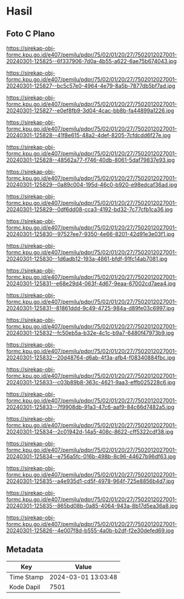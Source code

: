 # Hasil

## Foto C Plano

https://sirekap-obj-formc.kpu.go.id/e407/pemilu/pdpr/75/02/01/20/27/7502012027001-20240301-125825--6f337906-7d0a-4b55-a622-6ae75b674043.jpg

https://sirekap-obj-formc.kpu.go.id/e407/pemilu/pdpr/75/02/01/20/27/7502012027001-20240301-125827--bc5c57e0-4964-4e79-8a5b-7877db5bf7ad.jpg

https://sirekap-obj-formc.kpu.go.id/e407/pemilu/pdpr/75/02/01/20/27/7502012027001-20240301-125827--e0ef8fb9-3d04-4cac-bb8b-fa44899a1226.jpg

https://sirekap-obj-formc.kpu.go.id/e407/pemilu/pdpr/75/02/01/20/27/7502012027001-20240301-125828--41f8e615-48a2-4def-8205-7cfdcdd6f27e.jpg

https://sirekap-obj-formc.kpu.go.id/e407/pemilu/pdpr/75/02/01/20/27/7502012027001-20240301-125828--48562a77-f746-40db-8061-5daf79837e93.jpg

https://sirekap-obj-formc.kpu.go.id/e407/pemilu/pdpr/75/02/01/20/27/7502012027001-20240301-125829--0a89c004-195d-46c0-b920-e98edcaf36ad.jpg

https://sirekap-obj-formc.kpu.go.id/e407/pemilu/pdpr/75/02/01/20/27/7502012027001-20240301-125829--0df6dd08-cca3-4192-bd32-7c77cfb1ca36.jpg

https://sirekap-obj-formc.kpu.go.id/e407/pemilu/pdpr/75/02/01/20/27/7502012027001-20240301-125830--97527ee7-9350-4e66-8201-42d91e3e03f1.jpg

https://sirekap-obj-formc.kpu.go.id/e407/pemilu/pdpr/75/02/01/20/27/7502012027001-20240301-125830--1d6adb12-193a-4861-bfdf-91fc14ab7081.jpg

https://sirekap-obj-formc.kpu.go.id/e407/pemilu/pdpr/75/02/01/20/27/7502012027001-20240301-125831--e68e29d4-063f-4d67-9eaa-67002cd7aea4.jpg

https://sirekap-obj-formc.kpu.go.id/e407/pemilu/pdpr/75/02/01/20/27/7502012027001-20240301-125831--81861ddd-9c49-4725-984a-d89fe03c6997.jpg

https://sirekap-obj-formc.kpu.go.id/e407/pemilu/pdpr/75/02/01/20/27/7502012027001-20240301-125832--fc50eb5a-b32e-4c1c-b9a7-6480f47973b9.jpg

https://sirekap-obj-formc.kpu.go.id/e407/pemilu/pdpr/75/02/01/20/27/7502012027001-20240301-125832--20d48764-d6ab-4f3a-afb4-f08340884fbc.jpg

https://sirekap-obj-formc.kpu.go.id/e407/pemilu/pdpr/75/02/01/20/27/7502012027001-20240301-125833--c03b89b8-363c-4621-9aa3-effb025228c6.jpg

https://sirekap-obj-formc.kpu.go.id/e407/pemilu/pdpr/75/02/01/20/27/7502012027001-20240301-125833--7f9908db-91a3-47c6-aaf9-84c66d7482a5.jpg

https://sirekap-obj-formc.kpu.go.id/e407/pemilu/pdpr/75/02/01/20/27/7502012027001-20240301-125834--2c01942d-14a5-408c-8622-cff5322cdf38.jpg

https://sirekap-obj-formc.kpu.go.id/e407/pemilu/pdpr/75/02/01/20/27/7502012027001-20240301-125834--e756a5fc-016b-498b-8c96-44627b96df63.jpg

https://sirekap-obj-formc.kpu.go.id/e407/pemilu/pdpr/75/02/01/20/27/7502012027001-20240301-125835--a4e935d1-cd5f-4978-964f-725e8856b4d7.jpg

https://sirekap-obj-formc.kpu.go.id/e407/pemilu/pdpr/75/02/01/20/27/7502012027001-20240301-125835--865bd08b-0a85-4064-943a-8b17d5ea36a8.jpg

https://sirekap-obj-formc.kpu.go.id/e407/pemilu/pdpr/75/02/01/20/27/7502012027001-20240301-125826--4e007f8d-b555-4a0b-b2df-f2e30defed69.jpg


## Metadata

| Key        | Value               |
| ---------- | ------------------- |
| Time Stamp | 2024-03-01 13:03:48 |
| Kode Dapil | 7501                |



